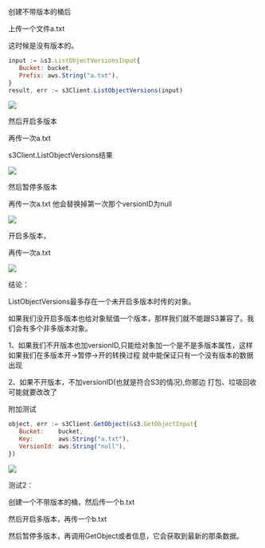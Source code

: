 创建不带版本的桶后

上传一个文件a.txt

这时候是没有版本的。

```javascript
input := &s3.ListObjectVersionsInput{
   Bucket: bucket,
   Prefix: aws.String("a.txt"),
}
result, err := s3Client.ListObjectVersions(input)
```



![](https://gitee.com/hxc8/images6/raw/master/img/202407190006511.jpg)





然后开启多版本



再传一次a.txt

s3Client.ListObjectVersions结果

![](https://gitee.com/hxc8/images6/raw/master/img/202407190006590.jpg)





然后暂停多版本

再传一次a.txt 他会替换掉第一次那个versionID为null

![](https://gitee.com/hxc8/images6/raw/master/img/202407190006852.jpg)



开启多版本，

再传一次a.txt

![](https://gitee.com/hxc8/images6/raw/master/img/202407190006971.jpg)





结论：

ListObjectVersions最多存在一个未开启多版本时传的对象。

如果我们没开启多版本也给对象赋值一个版本，那样我们就不能跟S3兼容了。我们会有多个非多版本对象。

1、如果我们不开版本也加versionID,只能给对象加一个是不是多版本属性，这样如果我们在多版本开->暂停->开的转换过程 就中能保证只有一个没有版本的数据出现

2、如果不开版本，不加versionID(也就是符合S3的情况),你那边 打包、垃圾回收可能就要改改了





附加测试

```javascript
object, err := s3Client.GetObject(&s3.GetObjectInput{
   Bucket:    bucket,
   Key:       aws.String("a.txt"),
   VersionId: aws.String("null"),
})
```



![](https://gitee.com/hxc8/images6/raw/master/img/202407190006172.jpg)





测试2：

创建一个不带版本的桶，然后传一个b.txt

然后开启多版本，再传一个b.txt

然后暂停多版本，再调用GetObject或者信息，它会获取到最新的那条数据。